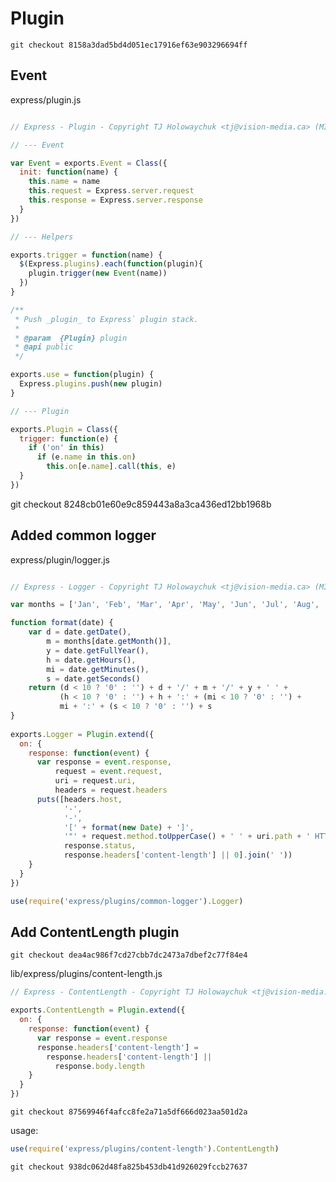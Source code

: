 # Plugin

    git checkout 8158a3dad5bd4d051ec17916ef63e903296694ff

## Event
express/plugin.js
```javascript

// Express - Plugin - Copyright TJ Holowaychuk <tj@vision-media.ca> (MIT Licensed)

// --- Event

var Event = exports.Event = Class({
  init: function(name) {
    this.name = name
    this.request = Express.server.request
    this.response = Express.server.response
  }
})

// --- Helpers

exports.trigger = function(name) {
  $(Express.plugins).each(function(plugin){
    plugin.trigger(new Event(name))
  })
}

/**
 * Push _plugin_ to Express` plugin stack.
 *
 * @param  {Plugin} plugin
 * @api public
 */

exports.use = function(plugin) {
  Express.plugins.push(new plugin)
}

// --- Plugin

exports.Plugin = Class({
  trigger: function(e) {
    if ('on' in this)
      if (e.name in this.on)
        this.on[e.name].call(this, e)
  }
})
```
   git checkout 8248cb01e60e9c859443a8a3ca436ed12bb1968b 
    
## Added common logger 
    
express/plugin/logger.js
```javascript

// Express - Logger - Copyright TJ Holowaychuk <tj@vision-media.ca> (MIT Licensed)

var months = ['Jan', 'Feb', 'Mar', 'Apr', 'May', 'Jun', 'Jul', 'Aug', 'Sep', 'Oct', 'Nov', 'Dec']

function format(date) {
    var d = date.getDate(),
        m = months[date.getMonth()],
        y = date.getFullYear(),
        h = date.getHours(),
        mi = date.getMinutes(),
        s = date.getSeconds()
    return (d < 10 ? '0' : '') + d + '/' + m + '/' + y + ' ' +
           (h < 10 ? '0' : '') + h + ':' + (mi < 10 ? '0' : '') + 
           mi + ':' + (s < 10 ? '0' : '') + s
}
 
exports.Logger = Plugin.extend({
  on: {
    response: function(event) {
      var response = event.response,
          request = event.request,
          uri = request.uri,
          headers = request.headers
      puts([headers.host, 
            '-', 
            '-',
            '[' + format(new Date) + ']', 
            '"' + request.method.toUpperCase() + ' ' + uri.path + ' HTTP/' + request.httpVersion + '"',
            response.status,
            response.headers['content-length'] || 0].join(' '))
    }
  }
})
```

```javascript
use(require('express/plugins/common-logger').Logger)
```

## Add ContentLength plugin

    git checkout dea4ac986f7cd27cbb7dc2473a7dbef2c77f84e4

lib/express/plugins/content-length.js
```javascript
// Express - ContentLength - Copyright TJ Holowaychuk <tj@vision-media.ca> (MIT Licensed)

exports.ContentLength = Plugin.extend({
  on: {
    response: function(event) {
      var response = event.response
      response.headers['content-length'] =
        response.headers['content-length'] ||
          response.body.length
    }
  }
})
```

    git checkout 87569946f4afcc8fe2a71a5df666d023aa501d2a

usage:
```javascript
use(require('express/plugins/content-length').ContentLength)
```

    git checkout 938dc062d48fa825b453db41d926029fccb27637
    
